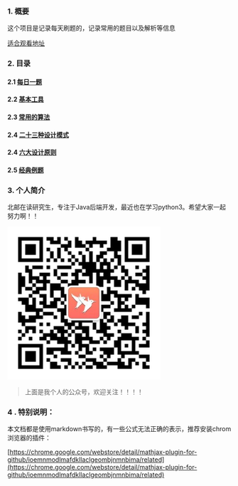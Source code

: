 ### 1. 概要

这个项目是记录每天刷题的，记录常用的题目以及解析等信息

[适合观看地址](https://zhaoligang594.github.io/leetcode-test)

### 2. 目录

#### 2.1 [每日一题](/daily/daily-issue.md)

#### 2.2 [基本工具](/tools/tools.md)

#### 2.3 [常用的算法](/base-algorithm/README.md)

#### 2.4 [二十三种设计模式](/design-pattern/desigin-pattern.md)

#### 2.4 [六大设计原则](/design-pattern/design-rule.md)

#### 2.5 [经典例题](/classic-example/README.md)

### 3. 个人简介

北邮在读研究生，专注于Java后端开发，最近也在学习python3。希望大家一起努力啊！！

![qrcode_for_gh_8742820aee98_344](picture/qrcode_for_gh_8742820aee98_344.jpg)

> 上面是我个人的公众号，欢迎关注！！！！

### 4 . 特别说明：

本文档都是使用markdown书写的，有一些公式无法正确的表示，推荐安装chrom浏览器的插件：

[https://chrome.google.com/webstore/detail/mathjax-plugin-for-github/ioemnmodlmafdkllaclgeombjnmnbima/related](https://chrome.google.com/webstore/detail/mathjax-plugin-for-github/ioemnmodlmafdkllaclgeombjnmnbima/related)

